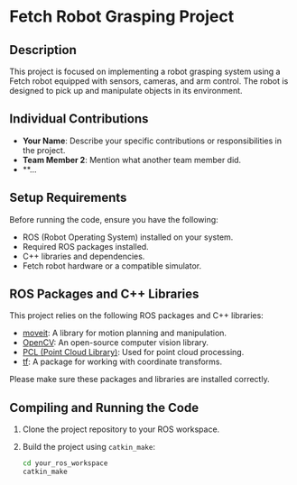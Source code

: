 # Fetch Robot Grasping Project

## Description

This project is focused on implementing a robot grasping system using a Fetch robot equipped with sensors, cameras, and arm control. The robot is designed to pick up and manipulate objects in its environment.

## Individual Contributions

- **Your Name**: Describe your specific contributions or responsibilities in the project.
- **Team Member 2**: Mention what another team member did.
- **...

## Setup Requirements

Before running the code, ensure you have the following:

- ROS (Robot Operating System) installed on your system.
- Required ROS packages installed.
- C++ libraries and dependencies.
- Fetch robot hardware or a compatible simulator.

## ROS Packages and C++ Libraries

This project relies on the following ROS packages and C++ libraries:

- [moveit](https://moveit.ros.org/): A library for motion planning and manipulation.
- [OpenCV](https://opencv.org/): An open-source computer vision library.
- [PCL (Point Cloud Library)](https://pointclouds.org/): Used for point cloud processing.
- [tf](http://wiki.ros.org/tf): A package for working with coordinate transforms.

Please make sure these packages and libraries are installed correctly.

## Compiling and Running the Code

1. Clone the project repository to your ROS workspace.
2. Build the project using `catkin_make`:

   ```bash
   cd your_ros_workspace
   catkin_make
